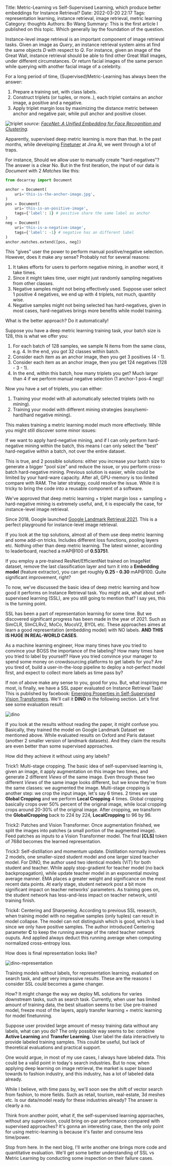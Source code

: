 Title: Metric-Learning vs Self-Supervised Learning, which produce better embeddings for Instance Retrieval?
Date: 2022-03-20 22:17
Tags: representation learning, instance retrieval, image retrieval, metric learning
Category: thoughts
Authors: Bo Wang
Summary: This is the first article I published on this topic. Which generally lay the foundation of the question.

Instance-level image retrieval is an important component of image retrieval tasks.
Given an image as *Query*,
an instance retrieval system aims at find the same objects *D* with respect to *Q*.
For instance, given an image of the Great Wall, instance retrieval should be able to find other Great Wall images,
under different circumstances.
Or return facial images of the same person while querying with another facial image of a celebrity.

For a long period of time, (Supervised)Metric-Learning has always been the answer:

1. Prepare a training set, with class labels.
2. Construct triplets (or tuples, or more..), each triplet contains an anchor image, a positive and a negative.
3. Apply triplet margin loss by maximizing the distance metric between anchor and negative pair, while pull anchor and positive closer.

![triplet](images/triplet_loss.png)
*source: [FaceNet: A Unified Embedding for Face Recognition and Clustering](https://arxiv.org/abs/1503.03832).*

Apparently, supervised deep metric learning is more than that.
In the past months, while developing [Finetuner](https://github.com/jina-ai/finetuner) at Jina AI,
we went through a lot of traps.

For instance, Should we allow user to manually create "hard-negatives"?
The answer is a clear No.
But in the first iteration,
the input of our data is *Document* with 2 *Matches* like this:

```python
from docarray import Document

anchor = Document(
    uri='this-is-the-anchor-image.jpg',
)
pos = Document(
    uri='this-is-an-positive-image',
    tags={'label': 1} # positive share the same label as anchor
)
neg = Document(
    uri='this-is-a-negative-image',
    tags={'label': -1} # negative has an different label 
)
anchor.matches.extend([pos, neg])
```

This "gives" user the power to perform manual positive/negative selection.
However, does it make any sense?
Probably not for several reasons:

1. It takes efforts for users to perform negative mining, in another word,  it take times.
2. Since it might takes time, user might just randomly sampling negatives from other classes.
3. Negative samples might not being effectively used. Suppose user select 1 positive 4 negatives, we end up with 4 triplets, not much, quantity wise.
4. Negative samples might not being selected has hard-negatives, given in most cases, hard-negatives brings more benefits while model training.

What is the better approach?
Do it automatically!

Suppose you have a deep metric learning training task,
your batch size is 128,
this is what we offer you:

1. For each batch of 128 samples, we sample N items from the same class, e.g. 4. In the end, you got 32 classes within batch.
2. Consider each item as an anchor image, then you get 3 positives (4 - 1).
3. Consider each item as an anchor image, then you get 124 negatives (128 - 3 - 1).
4. In the end, within this batch, how many triplets you get? Much larger than 4 if we perform manual negative selection (1 anchor-1 pos-4 neg)!

Now you have a set of triplets, you can either:

1. Training your model with all automatically selected triplets (with no mining).
2. Training your model with different mining strategies (easy/semi-hard/hard negative mining).

This makes training a metric learning model much more effectively.
While you might still discover some minor issues:

If we want to apply hard-negative mining,
and if I can only perform hard-negative mining within the batch,
this means I can only select the "best" hard-negative within a batch,
not over the entire dataset.

This is true, and 2 possible solutions: either you increase your batch size to generate a bigger "pool size" and reduce the issue,
or you perform cross-batch hard-negative mining.
Previous solution is easier,
while could be limited by your hard-ware capacity.
After all, GPU-memory is too limited compare with RAM.
The later strategy, could resolve the issue.
While it is tricky to bring the code into a reusable component of a software.

We've approved that deep metric learning + triplet margin loss + sampling + hard-negative mining is extremely useful,
and, it is especially the case,
for instance-level image retrieval.


Since 2018, Google launched [Google Landmark Retrieval 2021](https://www.kaggle.com/c/landmark-retrieval-2021).
This is a perfect playground for instance-level image retrieval.

If you look at the top solutions, almost all of them use deep metric learning and some add-on tricks.
Includes different loss functions, pooling layers etc.
Nothing other than deep metric learning.
The latest winner,
according to leaderboard,
reached a mAP@100 of **0.53751**.

If you employ a pre-trained ResNet/EfficientNet trained on ImageNet dataset,
remove the last classification layer and turn it into a **Embedding model** (feature extractor),
you can get roughly **0.25 - 0.30** mAP@100.
Quite significant improvement, right?

To now, we've discussed the basic idea of deep metric learning and how good it performs on Instance Retrieval task.
You might ask, what about self-supervised learning (SSL), are you still going to mention that?
I say yes, this is the turning point.

SSL has been a part of representation learning for some time.
But we discovered significant progress has been made in the year of 2021.
Such as SimCLR, SImCLRv2, MoCo, MocoV2, BYOL etc.
These approaches aimes at learn a good representation (embedding model) with NO labels.
**AND THIS IS HUGE IN REAL-WORLD CASES**.

As a machine learning engineer,
How many times have you tried to convince your BOSS the importance of the labeling?
How many times have you tried to label by yourself?
Have you tried convince your manager to spend some money on crowdsourcing platforms to get labels for you?
Are you tired of, build a user-in-the-loop pipeline to deploy a not-perfect model first, and expect to collect more labels as time pass by?

If non of above make any sense to you, good for you.
But, what inspiring me most, is finally,
we have a SSL paper evaluated on Instance Retrieval Task!
This is published by facebook: [Emerging Properties in Self-Supervised Vision Transformers](https://arxiv.org/pdf/2104.14294.pdf).
We'll call it **DINO** in the following section.
Let's first see some evaluation result:

![dino](images/eval_dino)

If you look at the results without reading the paper,
it might confuse you.
Basically, they trained the model on Google Landmark Dataset we mentioned above.
While evaluated results on Oxford and Paris dataset (another 2 smaller version of landmark datasets).
And they claim the results are even better than some supervised approaches.

How did they achieve it without using any labels?

Trick1: Multi-stage cropping. The basic idea of self-supervised learning is,
given an image, it apply augmentation on this image two times,
and generate 2 different *Views* of the same image.
Even through these two different *Views* of the same image looks different,
but we know they're from the same classes: we augmented the image.
Multi-stage cropping is another step: we crop the input image, let's say 6 times.
2 times we use **Global Cropping** and we perform **Local Cropping** 4 times.
Global cropping basically crops over 50% percent of the original image,
while local cropping crops around 20-30% of the original image.
After cropping, we transform the **GlobalCropping** back to 224 by 224,
**LocalCropping** to 96 by 96.

Trick2: Patches and Vision Transformer. Once augmentation finished,
we split the images into patches (a small portion of the augmented image).
Feed patches as inputs to a Vision Transformer model.
The final **[CLS]** token of 768d becomes the learned representation.

Trick3: Self-distillation and momentum update. Distillation normally involves 2 models,
one smaller-sized student model and one larger sized teacher model.
For DINO, the author used two identical models (ViT) for both student and teacher.
While apply stop-gradient for teacher model (no back backpropagation),
while update teacher model in an exponential moving average manner.
EMA places a greater weight and significance on the most recent data points.
At early stage, student network post a bit more significant impact on teacher networks' parameters.
As training goes on, the student network has less-and-less impact on teacher network, until training finish.

Trick4: Centering and Sharpening. According to previous SSL research,
when training model with no negative samples (only tuples) can result in model collapse.
The model can not distinguish which is good,
which is bad since we only have positive samples.
The author introduced Centering parameter **C** to keep the running average of the rated teacher network ouputs.
And applied always deduct this running average when computing normalized cross-entropy loss.


How does is final representation looks like?

![dino-representation](images/attention_maps.png)

Training models without labels,
for representation learning,
evaluated on search task,
and get very impressive results.
These are the reasons I consider SSL could becomes a game changer.

How? It might change the way we deploy ML solutions for varies downstream tasks,
such as search task.
Currently, when user has limited amount of training data,
the best situation seems to be:
Use pre-trained model, freeze most of the layers, apply transfer learning + metric learning for model finetunning.

Suppose user provided large amount of messy training data without any labels,
what can you do?
The only possible way seems to be: combine **Active Learning** and **Transfer Learning**.
User label the data interactively to provide labeled training samples.
This could be useful, but lack of theoretical evaluations and practical support.

One would argue, in most of my use cases,
I always have labeled data.
This could be a valid point in today's search industries.
But to now, when applying deep learning on image retrieval,
the market is super biased towards to fashion industry,
and this industry, has a lot of labeled data already.

While I believe, with time pass by,
we'll soon see the shift of vector search from fashion, to more fields.
Such as retail, tourism, real-estate, 3d meshes etc.
Is our data/model ready for these industries already?
The answer is clearly a no.

Think from another point, what if, the self-supervised learning approaches,
without any supervision, could bring on-par performance compared with supervised approaches?
It's gonna an interesting case,
then the only point for using metric-learning is because it's faster and consume less time/power.

Stop from here.
In the next blog, I'll write another one brings more code and quantitative evaluation.
We'll get some better understanding of SSL vs Metric Learning by conducting some inspection on their failure cases.











